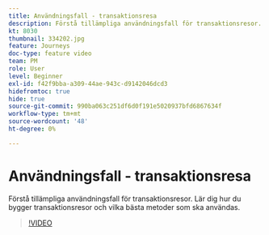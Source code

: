 ```yaml
---
title: Användningsfall - transaktionsresa
description: Förstå tillämpliga användningsfall för transaktionsresor. Lär dig hur du bygger transaktionsresor och vilka bästa metoder som ska användas.
kt: 8030
thumbnail: 334202.jpg
feature: Journeys
doc-type: feature video
team: PM
role: User
level: Beginner
exl-id: f42f9bba-a309-44ae-943c-d9142046dcd3
hidefromtoc: true
hide: true
source-git-commit: 990ba063c251df6d0f191e5020937bfd6867634f
workflow-type: tm+mt
source-wordcount: '48'
ht-degree: 0%

---
```


# Användningsfall - transaktionsresa

Förstå tillämpliga användningsfall för transaktionsresor. Lär dig hur du bygger transaktionsresor och vilka bästa metoder som ska användas.

>[!VIDEO](https://video.tv.adobe.com/v/334202?quality=12)
